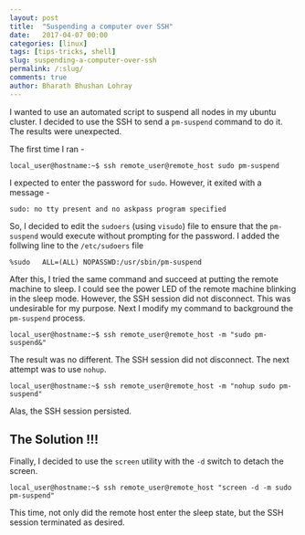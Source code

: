 ```yaml
---
layout: post
title:  "Suspending a computer over SSH"
date:   2017-04-07 00:00
categories: [linux]
tags: [tips-tricks, shell]
slug: suspending-a-computer-over-ssh
permalink: /:slug/
comments: true
author: Bharath Bhushan Lohray
---
```

I wanted to use an automated script to suspend all nodes in my ubuntu cluster. I decided to use the SSH to send a `pm-suspend` command to do it. The results were unexpected.

The first time I ran -

```
local_user@hostname:~$ ssh remote_user@remote_host sudo pm-suspend
```

I expected to enter the password for `sudo`. However, it exited with a message -

```
sudo: no tty present and no askpass program specified
```

So, I decided to edit the `sudoers` (using `visudo`) file to ensure that the `pm-suspend` would execute without prompting for the password. I added the follwing line to the `/etc/sudoers` file

```
%sudo   ALL=(ALL) NOPASSWD:/usr/sbin/pm-suspend
```

After this, I tried the same command and succeed at putting the remote machine to sleep. I could see the power LED of the remote machine blinking in the sleep mode. However, the SSH session did not disconnect. This was undesirable for my purpose. Next I modify my command to background the `pm-suspend` process.

```
local_user@hostname:~$ ssh remote_user@remote_host -m "sudo pm-suspend&"
```

The result was no different. The SSH session did not disconnect. The next attempt was to use `nohup`.

```
local_user@hostname:~$ ssh remote_user@remote_host -m "nohup sudo pm-suspend"
```

Alas, the SSH session persisted.

## The Solution !!!
Finally, I decided to use the `screen` utility with the `-d` switch to detach the screen. 

```
local_user@hostname:~$ ssh remote_user@remote_host "screen -d -m sudo pm-suspend"
```

This time, not only did the remote host enter the sleep state, but the SSH session terminated as desired.
